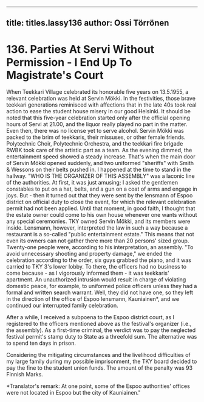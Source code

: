 
---

title: titles.lassy136
author: Ossi Törrönen
---


    
# 136. Parties At Servi Without Permission - I End Up To Magistrate's Court

When Teekkari Village celebrated its honorable five years on 13.5.1955, a relevant celebration was held at Servin Mökki. In the festivities, those brave teekkari generations reminisced with affections that in the late 40s took real action to ease the student house misery in our good Helsinki. It should be noted that this five-year celebration started only after the official opening hours of Servi at 21.00, and the liquor really played no part in the matter. Even then, there was no license yet to serve alcohol. Servin Mökki was packed to the brim of teekkaris, their missuses, or other female friends. Polytechnic Choir, Polytechnic Orchestra, and the teekkari fire brigade RWBK took care of the artistic part as a team. As the evening dimmed, the entertainment speed showed a steady increase. That's when the main door of Servin Mökki opened suddenly, and two uniformed "sheriffs" with Smith & Wessons on their belts pushed in. I happened at the time to stand in the hallway.
"WHO IS THE ORGANIZER OF THIS ASSEMBLY" was a laconic line of the authorities. At first, it was just amusing; I asked the gentlemen constables to put on a hat, belts, and a gun on a coat of arms and engage in joys. But - then it turned out that they were sent by the lensmann of Espoo district on official duty to close the event, for which the relevant celebration permit had not been applied. Until that moment, in good faith, I thought that the estate owner could come to his own house whenever one wants without any special ceremonies. TKY owned Servin Mökki, and its members were inside. Lensmann, however, interpreted the law in such a way because a restaurant is a so-called "public entertainment estate." This means that not even its owners can not gather there more than 20 persons' sized group. Twenty-one people were, according to his interpretation, an assembly. "To avoid unnecessary shooting and property damage," we ended the celebration according to the order, six guys grabbed the piano, and it was carried to TKY 3's lower lobby. To there, the officers had no business to come because - as I vigorously informed them - it was teekkaris' apartment. An unauthorized intrusion would result in charge of violating domestic peace, for example, to uniformed police officers unless they had a formal and written search warrant. Well, they did not have one, so they left in the direction of the office of Espoo lensmann, Kauniainen\*, and we continued our interrupted family celebration.

After a while, I received a subpoena to the Espoo district court, as I registered to the officers mentioned above as the festival's organizer (i.e., the assembly). As a first-time criminal, the verdict was to pay the neglected festival permit's stamp duty to State as a threefold sum. The alternative was to spend ten days in prison.

Considering the mitigating circumstances and the livelihood difficulties of my large family
during my possible imprisonment, the TKY board decided to pay the fine to the student union
funds. The amount of the penalty was 93 Finnish Marks.

\*Translator's remark: At one point, some of the Espoo authorities' offices were not located in Espoo but the city of Kauniainen."
